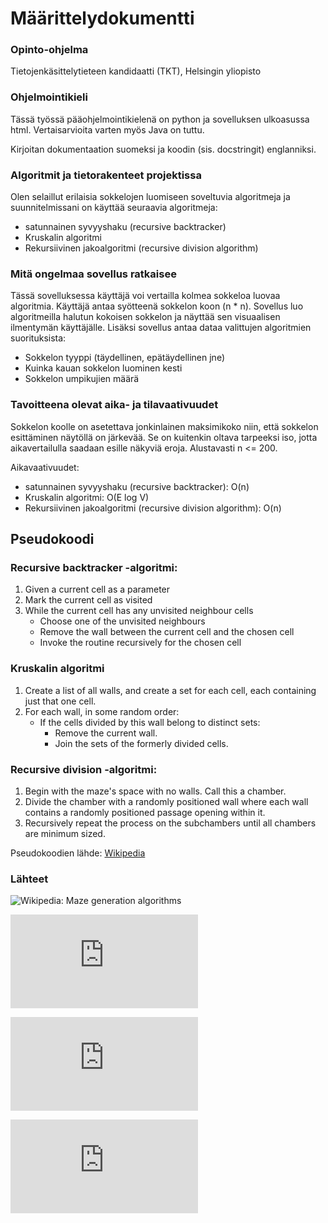 # Määrittelydokumentti

### Opinto-ohjelma

Tietojenkäsittelytieteen kandidaatti (TKT), Helsingin yliopisto


### Ohjelmointikieli

Tässä työssä pääohjelmointikielenä on python ja sovelluksen ulkoasussa html. Vertaisarvioita varten myös Java on tuttu.

Kirjoitan dokumentaation suomeksi ja koodin (sis. docstringit) englanniksi.


### Algoritmit ja tietorakenteet projektissa

Olen selaillut erilaisia sokkelojen luomiseen soveltuvia algoritmeja ja suunnitelmissani on käyttää seuraavia algoritmeja:
- satunnainen syvyyshaku (recursive backtracker)
- Kruskalin algoritmi
- Rekursiivinen jakoalgoritmi (recursive division algorithm)


### Mitä ongelmaa sovellus ratkaisee

Tässä sovelluksessa käyttäjä voi vertailla kolmea sokkeloa luovaa algoritmia. Käyttäjä antaa syötteenä sokkelon koon (n * n). Sovellus luo  algoritmeilla halutun kokoisen sokkelon ja näyttää sen visuaalisen ilmentymän käyttäjälle. Lisäksi sovellus antaa dataa valittujen algoritmien suorituksista: 
- Sokkelon tyyppi (täydellinen, epätäydellinen jne)
- Kuinka kauan sokkelon luominen kesti
- Sokkelon umpikujien määrä


### Tavoitteena olevat aika- ja tilavaativuudet 

Sokkelon koolle on asetettava jonkinlainen maksimikoko niin, että sokkelon esittäminen näytöllä on järkevää. Se on kuitenkin oltava tarpeeksi iso, jotta aikavertailulla saadaan esille näkyviä eroja. Alustavasti n <= 200.

Aikavaativuudet:
- satunnainen syvyyshaku (recursive backtracker): O(n)
- Kruskalin algoritmi: O(E log V)
- Rekursiivinen jakoalgoritmi (recursive division algorithm): O(n)


## Pseudokoodi

### Recursive backtracker -algoritmi:

1. Given a current cell as a parameter
2. Mark the current cell as visited
3. While the current cell has any unvisited neighbour cells
   - Choose one of the unvisited neighbours
   - Remove the wall between the current cell and the chosen cell
   - Invoke the routine recursively for the chosen cell


### Kruskalin algoritmi

1. Create a list of all walls, and create a set for each cell, each containing just that one cell.
2. For each wall, in some random order:
    - If the cells divided by this wall belong to distinct sets:
        - Remove the current wall.
        - Join the sets of the formerly divided cells.


### Recursive division -algoritmi:

1. Begin with the maze's space with no walls. Call this a chamber. 
2. Divide the chamber with a randomly positioned wall where each wall contains a randomly positioned passage opening within it. 
3. Recursively repeat the process on the subchambers until all chambers are minimum sized.

Pseudokoodien lähde: [Wikipedia](https://en.wikipedia.org/wiki/Maze-solving_algorithm)


### Lähteet

![Wikipedia: Maze generation algorithms](https://en.wikipedia.org/wiki/Maze_generation_algorithm)

![John Stilley: Maze-generating algorithms](https://github.com/john-science/mazelib/blob/main/docs/MAZE_GEN_ALGOS.md)

![Survey Paper on Maze Generation Algorithms for Puzzle Solving Games](https://anoopmusale.github.io/resume/paper.pdf)

![Analysis of Maze Generating Algorithms](http://ipsitransactions.org/journals/papers/tir/2019jan/p5.pdf)




